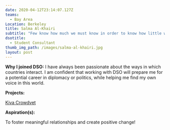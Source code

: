```yaml
---
date: 2020-04-12T23:14:07.127Z
teams:
  - Bay Area
Location: Berkeley
title: Salma Al-Khairi
subtitle: "Few know how much we must know in order to know how little we know. "
dsotitle:
  - Student Consultant
thumb_img_path: /images/salma-al-khairi.jpg
layout: post
---
```

**Why I joined DSO:** I have always been passionate about the ways in which countries interact. I am confident that working with DSO will prepare me for a potential career in diplomacy or politics, while helping me find my own voice in this world.

**Projects:** 

[Kiva Crowdvet](https://www.crowdvet.org/)

**Aspiration(s):**

To foster meaningful relationships and create positive change!